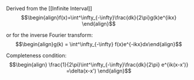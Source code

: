 Derived from the [[Infinite Interval]]
$$\begin{align}f(x)=\int^\infty_{-\infty}\frac{dk}{2\pi}g(k)e^{ikx} \end{align}$$

or for the inverse Fourier transform:
$$\begin{align}g(k) = \int^\infty_{-\infty} f(x)e^{-ikx}dx\end{align}$$

Completeness condition:
$$\begin{align} \frac{1}{2\pi}\int^\infty_{-\infty}\frac{dk}{2\pi} e^{ik(x-x')} =\delta(x-x') \end{align}$$